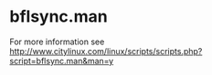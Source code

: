 # bflsync.man
For more information see http://www.citylinux.com/linux/scripts/scripts.php?script=bflsync.man&man=y
